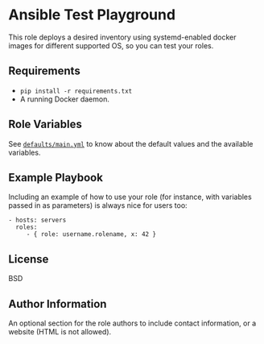 Ansible Test Playground
=======================

This role deploys a desired inventory using systemd-enabled docker images for
different supported OS, so you can test your roles.

Requirements
------------

- `pip install -r requirements.txt`
- A running Docker daemon.

Role Variables
--------------

See [`defaults/main.yml`][defaults] to know about the default values and the
available variables.

Example Playbook
----------------

Including an example of how to use your role (for instance, with variables passed in as parameters) is always nice for users too:

    - hosts: servers
      roles:
         - { role: username.rolename, x: 42 }

License
-------

BSD

Author Information
------------------

An optional section for the role authors to include contact information, or a website (HTML is not allowed).

[defaults]: https://github.com/Tecnativa/ansible-role-docker/tree/master/defaults/main.yml
